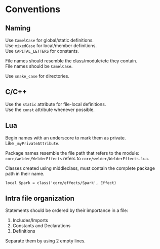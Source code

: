 Conventions
===========


Naming
------

Use `CamelCase` for global/static definitions.  
Use `mixedCase` for local/member definitions.  
Use `CAPITAL_LETTERS` for constants.

File names should resemble the class/module/etc they contain.  
File names should be `CamelCase`.

Use `snake_case` for directories.


C/C++
-----

Use the `static` attribute for file-local definitions.  
Use the `const` attribute whenever possible.


Lua
---

Begin names with an underscore to mark them as private.  
Like `_myPrivateAttribute`.

Package names resemble the file path that refers to the module:
`core/welder/WelderEffects` refers to `core/welder/WelderEffects.lua`.

Classes created using middleclass,
must contain the complete package path in their name.

    local Spark = class('core/effects/Spark', Effect)


Intra file organization
-----------------------

Statements should be ordered by their importance in a file:

1. Includes/Imports
2. Constants and Declarations
3. Definitions

Separate them by using 2 empty lines.
